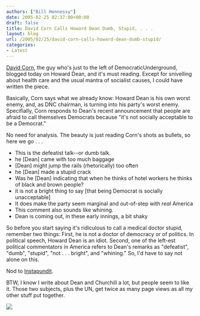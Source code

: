 ```yaml
---
authors: ["Bill Hennessy"]
date: 2005-02-25 02:37:00+00:00
draft: false
title: David Corn Calls Howard Dean Dumb, Stupid, . . .
layout: blog
url: /2005/02/25/david-corn-calls-howard-dean-dumb-stupid/
categories:
- Latest
---
```


[David Corn](https://www.davidcorn.com/2005/02/dean_goes_selfd.php), the guy who's just to the left of DemocraticUnderground, blogged today on Howard Dean, and it's must reading. Except for snivelling about health care and the usual mantra of socialist causes, I could have written the piece.




Basically, Corn says what we already know: Howard Dean is his own worst enemy, and, as DNC chairman, is turning into his party's worst enemy. Specifially, Corn responds to Dean's recent announcement that people are afraid to call themselves Democrats because "it's not socially acceptable to be a Democrat." 




No need for analysis. The beauty is just reading Corn's shots as bullets, so here we go . . . 





  * This is the defeatist talk--or dumb talk.
  * he [Dean] came with too much baggage
  * [Dean] might jump the rails (rhetorically) too often
  * he [Dean]  made a stupid crack
  * Was he [Dean] indicating that when he thinks of hotel workers he thinks of black and brown people?
  * it is not a bright thing to say [that being Democrat is socially unacceptable]
  * It does make the party seem marginal and out-of-step with _real_ America
  * This comment also sounds like whining.
  * Dean is coming out, in these early innings, a bit shaky


  
So before you start saying it's ridiculous to call a medical doctor stupid, remember two things: First, he is not a doctor of democracy or of politics. In political speech, Howard Dean is an idiot. Second, one of the left-est political commentators in America refers to Dean's remarks as "defeatist", "dumb", "stupid", "not . . . bright", and "whining." So, I'd have to say not alone on this.




Nod to [Instapundit](https://instapundit.com/archives/021371.php).




BTW, I know I write about Dean and Churchill a lot, but people seem to like it. Those two subjects, plus the UN, get twice as many page views as all my other stuff put together.

![](https://blog.billhennessy.com/aggbug.aspx?PostID=1228)

